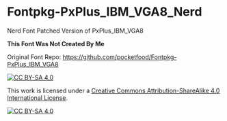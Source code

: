 # Fontpkg-PxPlus_IBM_VGA8_Nerd 

Nerd Font Patched Version of PxPlus_IBM_VGA8  

**This Font Was Not Created By Me**

Original Font Repo: https://github.com/pocketfood/Fontpkg-PxPlus_IBM_VGA8

[![CC BY-SA 4.0][cc-by-sa-shield]][cc-by-sa]

This work is licensed under a
[Creative Commons Attribution-ShareAlike 4.0 International License][cc-by-sa].

[![CC BY-SA 4.0][cc-by-sa-image]][cc-by-sa]

[cc-by-sa]: http://creativecommons.org/licenses/by-sa/4.0/
[cc-by-sa-image]: https://licensebuttons.net/l/by-sa/4.0/88x31.png
[cc-by-sa-shield]: https://img.shields.io/badge/License-CC%20BY--SA%204.0-lightgrey.svg
